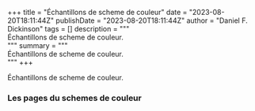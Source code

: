 +++
title = "Échantillons de scheme de couleur"
date = "2023-08-20T18:11:44Z"
publishDate = "2023-08-20T18:11:44Z"
author = "Daniel F. Dickinson"
tags = []
description = """\
Échantillons de scheme de couleur.\
"""
summary = """\
Échantillons de scheme de couleur.\
"""
+++

Échantillons de scheme de couleur.

### Les pages du schemes de couleur
